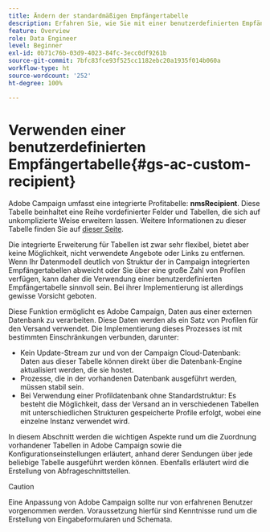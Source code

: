 ```yaml
---
title: Ändern der standardmäßigen Empfängertabelle
description: Erfahren Sie, wie Sie mit einer benutzerdefinierten Empfängertabelle arbeiten.
feature: Overview
role: Data Engineer
level: Beginner
exl-id: 0b71c76b-03d9-4023-84fc-3ecc0df9261b
source-git-commit: 7bfc83fce93f525cc1182ebc20a1935f014b060a
workflow-type: ht
source-wordcount: '252'
ht-degree: 100%

---
```


# Verwenden einer benutzerdefinierten Empfängertabelle{#gs-ac-custom-recipient}

Adobe Campaign umfasst eine integrierte Profitabelle: **nmsRecipient**. Diese Tabelle beinhaltet eine Reihe vordefinierter Felder und Tabellen, die sich auf unkomplizierte Weise erweitern lassen. Weitere Informationen zu dieser Tabelle finden Sie auf [dieser Seite](datamodel.md#ootb-profiles).

Die integrierte Erweiterung für Tabellen ist zwar sehr flexibel, bietet aber keine Möglichkeit, nicht verwendete Angebote oder Links zu entfernen. Wenn Ihr Datenmodell deutlich von Struktur der in Campaign integrierten Empfängertabellen abweicht oder Sie über eine große Zahl von Profilen verfügen, kann daher die Verwendung einer benutzerdefinierten Empfängertabelle sinnvoll sein.  Bei ihrer Implementierung ist allerdings gewisse Vorsicht geboten.

Diese Funktion ermöglicht es Adobe Campaign, Daten aus einer externen Datenbank zu verarbeiten. Diese Daten werden als ein Satz von Profilen für den Versand verwendet. Die Implementierung dieses Prozesses ist mit bestimmten Einschränkungen verbunden, darunter:

* Kein Update-Stream zur und von der Campaign Cloud-Datenbank: Daten aus dieser Tabelle können direkt über die Datenbank-Engine aktualisiert werden, die sie hostet.
* Prozesse, die in der vorhandenen Datenbank ausgeführt werden, müssen stabil sein.
* Bei Verwendung einer Profildatenbank ohne Standardstruktur: Es besteht die Möglichkeit, dass der Versand an in verschiedenen Tabellen mit unterschiedlichen Strukturen gespeicherte Profile erfolgt, wobei eine einzelne Instanz verwendet wird.

In diesem Abschnitt werden die wichtigen Aspekte rund um die Zuordnung vorhandener Tabellen in Adobe Campaign sowie die Konfigurationseinstellungen erläutert, anhand derer Sendungen über jede beliebige Tabelle ausgeführt werden können. Ebenfalls erläutert wird die Erstellung von Abfrageschnittstellen.

>[!CAUTION]
>
>Eine Anpassung von Adobe Campaign sollte nur von erfahrenen Benutzer vorgenommen werden. Voraussetzung hierfür sind Kenntnisse rund um die Erstellung von Eingabeformularen und Schemata.
